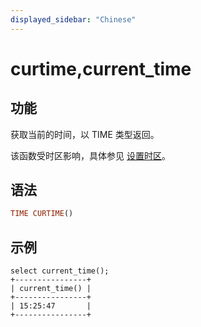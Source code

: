 ```yaml
---
displayed_sidebar: "Chinese"
---
```


# curtime,current_time

## 功能

获取当前的时间，以 TIME 类型返回。

该函数受时区影响，具体参见 [设置时区](../../../administration/timezone.md)。

## 语法

```Haskell
TIME CURTIME()
```

## 示例

```Plain Text
select current_time();
+----------------+
| current_time() |
+----------------+
| 15:25:47       |
+----------------+
```
